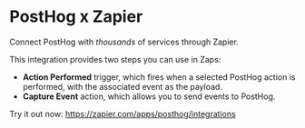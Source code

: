 # PostHog x Zapier

Connect PostHog with _thousands_ of services through Zapier.

This integration provides two steps you can use in Zaps:

- **Action Performed** trigger, which fires when a selected PostHog action is performed, with the associated event as the payload.
- **Capture Event** action, which allows you to send events to PostHog.

Try it out now: https://zapier.com/apps/posthog/integrations
